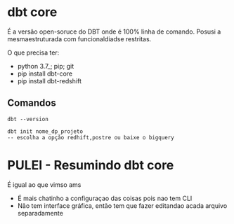 # dbt core

É a versâo open-soruce do DBT onde é 100% linha de comando. Posusi a mesmaestruturada com funcionaldiadse restritas.

O que precisa ter:

+ python 3.7_; pip; git
+ pip install dbt-core
+ pip install dbt-redshift

## Comandos

````
dbt --version

dbt init nome_dp_projeto
-- escolha a opçâo redhift,postre ou baixe o bigquery
````

# PULEI - Resumindo dbt core

É igual ao que vimso ams

+ É mais chatinho a configuraçao das coisas pois nao tem CLI
+ Não tem interface gráfica, então tem que fazer editandao acada arquivo separadamente